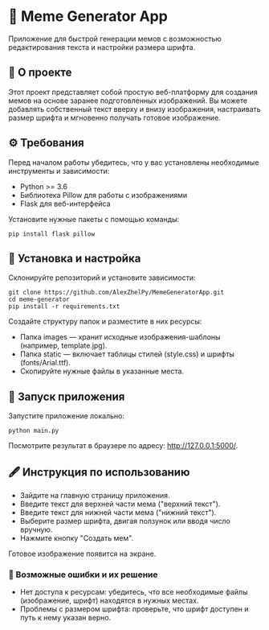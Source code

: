 # 🎨 Meme Generator App

Приложение для быстрой генерации мемов с возможностью редактирования текста и настройки размера шрифта.

## 📌 О проекте
Этот проект представляет собой простую веб-платформу для создания мемов на основе заранее подготовленных изображений. Вы можете добавлять собственный текст вверху и внизу изображения, настраивать размер шрифта и мгновенно получать готовое изображение.

## ⚙️ Требования
Перед началом работы убедитесь, что у вас установлены необходимые инструменты и зависимости:

- Python >= 3.6
- Библиотека Pillow для работы с изображениями
- Flask для веб-интерфейса

Установите нужные пакеты с помощью команды:

````
pip install flask pillow
````

## 💾 Установка и настройка
Склонируйте репозиторий и установите зависимости:

````
git clone https://github.com/AlexZhelPy/MemeGeneratorApp.git
cd meme-generator
pip install -r requirements.txt
````
Создайте структуру папок и разместите в них ресурсы:

* Папка images — хранит исходные изображения-шаблоны (например, template.jpg).
* Папка static — включает таблицы стилей (style.css) и шрифты (fonts/Arial.ttf).
* Скопируйте нужные файлы в указанные места.
## 🚀 Запуск приложения
Запустите приложение локально:

````
python main.py
````
Посмотрите результат в браузере по адресу: http://127.0.0.1:5000/.

## 🖋️ Инструкция по использованию
+ Зайдите на главную страницу приложения.
+ Введите текст для верхней части мема ("верхний текст").
+ Введите текст для нижней части мема ("нижний текст").
+ Выберите размер шрифта, двигая ползунок или вводя число вручную.
+ Нажмите кнопку "Создать мем".

Готовое изображение появится на экране.
### 🤷 Возможные ошибки и их решение
- Нет доступа к ресурсам: убедитесь, что все необходимые файлы (изображение, шрифт) находятся в нужных местах.
- Проблемы с размером шрифта: проверьте, что шрифт доступен и путь к нему указан верно.
